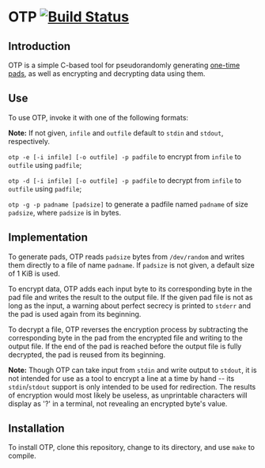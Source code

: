 # OTP  [![Build Status](https://travis-ci.org/btroller/travisTest.svg?branch=master)](https://travis-ci.org/btroller/travisTest)

## Introduction
OTP is a simple C-based tool for pseudorandomly generating [one-time pads](https://en.wikipedia.org/wiki/One-time_pad), as well as encrypting and decrypting data using them.

## Use
To use OTP, invoke it with one of the following formats:

**Note:** If not given, `infile` and `outfile` default to `stdin` and `stdout`, respectively.

`otp -e [-i infile] [-o outfile] -p padfile` to encrypt from `infile` to `outfile` using `padfile`;

`otp -d [-i infile] [-o outfile] -p padfile` to decrypt from `infile` to `outfile` using `padfile`;

`otp -g -p padname [padsize]` to generate a padfile named `padname` of size `padsize`, where `padsize` is in bytes.

## Implementation
To generate pads, OTP reads `padsize` bytes from `/dev/random` and writes them directly to a file of name `padname`. If `padsize` is not given, a default size of 1 KiB is used.

To encrypt data, OTP adds each input byte to its corresponding byte in the pad file and writes the result to the output file. If the given pad file is not as long as the input, a warning about perfect secrecy is printed to `stderr` and the pad is used again from its beginning.

To decrypt a file, OTP reverses the encryption process by subtracting the corresponding byte in the pad from the encrypted file and writing to the output file. If the end of the pad is reached before the output file is fully decrypted, the pad is reused from its beginning.

**Note:** Though OTP can take input from `stdin` and write output to `stdout`, it is not intended for use as a tool to encrypt a line at a time by hand -- its `stdin`/`stdout` support is only intended to be used for redirection. The results of encryption would most likely be useless, as unprintable characters will display as '?' in a terminal, not revealing an encrypted byte's value.

## Installation
To install OTP, clone this repository, change to its directory, and use `make` to compile. 

